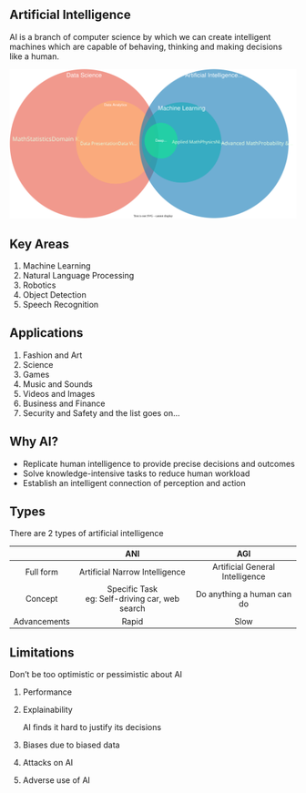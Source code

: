 ## Artificial Intelligence

AI is a branch of computer science by which we can create intelligent machines which are capable of behaving, thinking and making decisions like a human.

![img](./../assets/overview_ai_ml_dl_ds.svg)

## Key Areas

1. Machine Learning
2. Natural Language Processing
3. Robotics
4. Object Detection
5. Speech Recognition

## Applications

1. Fashion and Art
2. Science
3. Games
4. Music and Sounds
5. Videos and Images  
6. Business and Finance
7. Security and Safety and the list goes on...

## Why AI?

- Replicate human intelligence to provide precise decisions and outcomes
- Solve knowledge-intensive tasks to reduce human workload
- Establish an intelligent connection of perception and action

## Types

There are 2 types of artificial intelligence

|              |                         ANI                         |               AGI               |
| :----------: | :-------------------------------------------------: | :-----------------------------: |
|  Full form   |           Artificial Narrow Intelligence            | Artificial General Intelligence |
|   Concept    | Specific Task<br />eg: Self-driving car, web search |   Do anything a human can do    |
| Advancements |                        Rapid                        |              Slow               |

## Limitations

Don’t be too optimistic or pessimistic about AI

1. Performance
2. Explainability
   
   AI finds it hard to justify its decisions
3. Biases due to biased data
4. Attacks on AI
5. Adverse use of AI
